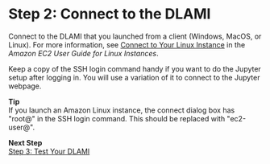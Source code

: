 # Step 2: Connect to the DLAMI<a name="launch-config-connect"></a>

Connect to the DLAMI that you launched from a client \(Windows, MacOS, or Linux\)\. For more information, see [ Connect to Your Linux Instance](http://docs.aws.amazon.com/AWSEC2/latest/UserGuide/AccessingInstances.html) in the *Amazon EC2 User Guide for Linux Instances*\. 

Keep a copy of the SSH login command handy if you want to do the Jupyter setup after logging in\. You will use a variation of it to connect to the Jupyter webpage\.

**Tip**  
If you launch an Amazon Linux instance, the connect dialog box has "root@" in the SSH login command\. This should be replaced with "ec2\-user@"\.

**Next Step**  
[Step 3: Test Your DLAMI](launch-config-test.md)